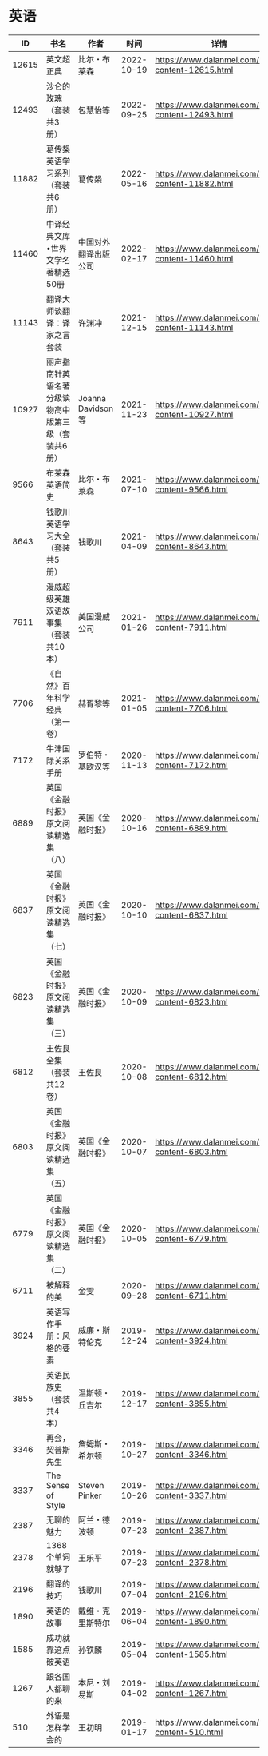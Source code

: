 # 英语

| ID | 书名 | 作者 | 时间 | 详情 | 下载页面 | EPUB下载链接 | MOBI下载链接 | AZW3下载链接 |
| --- | --- | --- | --- | --- | --- | --- | --- | --- |
| 12615 | 英文超正典 | 比尔・布莱森 | 2022-10-19 | https://www.dalanmei.com/book-content-12615.html | https://www.dalanmei.com/download-book-12615.html | http://ct.dalanmei.com/f/31084289-771228431-004437 | http://ct.dalanmei.com/f/31084289-771240391-91927a | http://ct.dalanmei.com/f/31084289-771232433-fbdb94 |
| 12493 | 沙仑的玫瑰（套装共3册） | 包慧怡等 | 2022-09-25 | https://www.dalanmei.com/book-content-12493.html | https://www.dalanmei.com/download-book-12493.html | http://ct.dalanmei.com/f/31084289-771228974-f05695 | http://ct.dalanmei.com/f/31084289-771240705-d60ec8 | http://ct.dalanmei.com/f/31084289-771232728-23ea82 |
| 11882 | 葛传椝英语学习系列（套装共6册） | 葛传椝 | 2022-05-16 | https://www.dalanmei.com/book-content-11882.html | https://www.dalanmei.com/download-book-11882.html | http://ct.dalanmei.com/f/31084289-580179990-d3e35c | http://ct.dalanmei.com/f/31084289-580180201-b93916 | http://ct.dalanmei.com/f/31084289-580180104-97f094 |
| 11460 | 中译经典文库•世界文学名著精选50册 | 中国对外翻译出版公司 | 2022-02-17 | https://www.dalanmei.com/book-content-11460.html | https://www.dalanmei.com/download-book-11460.html | http://ct.dalanmei.com/f/31084289-570175739-25e5ea | http://ct.dalanmei.com/f/31084289-570301981-621c2c | http://ct.dalanmei.com/f/31084289-570371363-e63287 |
| 11143 | 翻译大师谈翻译：译家之言套装 | 许渊冲 | 2021-12-15 | https://www.dalanmei.com/book-content-11143.html | https://www.dalanmei.com/download-book-11143.html | http://ct.dalanmei.com/f/31084289-570163018-828015 | http://ct.dalanmei.com/f/31084289-570315393-f7f1c0 | http://ct.dalanmei.com/f/31084289-571047072-17e8a4 |
| 10927 | 丽声指南针英语名著分级读物高中版第三级（套装共6册） | Joanna Davidson等 | 2021-11-23 | https://www.dalanmei.com/book-content-10927.html | https://www.dalanmei.com/download-book-10927.html | http://ct.dalanmei.com/f/31084289-570156398-b260cc | http://ct.dalanmei.com/f/31084289-570329279-19f632 | http://ct.dalanmei.com/f/31084289-571397615-ab05e3 |
| 9566 | 布莱森英语简史 | 比尔・布莱森 | 2021-07-10 | https://www.dalanmei.com/book-content-9566.html | https://www.dalanmei.com/download-book-9566.html | http://ct.dalanmei.com/f/31084289-571729154-c12327 | http://ct.dalanmei.com/f/31084289-572083330-4d98f5 | http://ct.dalanmei.com/f/31084289-572112121-71551e |
| 8643 | 钱歌川英语学习大全（套装共5册） | 钱歌川 | 2021-04-09 | https://www.dalanmei.com/book-content-8643.html | https://www.dalanmei.com/download-book-8643.html | http://ct.dalanmei.com/f/31084289-571712574-8fa032 | http://ct.dalanmei.com/f/31084289-572114593-c21408 | http://ct.dalanmei.com/f/31084289-572132047-4c8bb3 |
| 7911 | 漫威超级英雄双语故事集（套装共10本） | 美国漫威公司 | 2021-01-26 | https://www.dalanmei.com/book-content-7911.html | https://www.dalanmei.com/download-book-7911.html | http://ct.dalanmei.com/f/31084289-571661940-31c139 | http://ct.dalanmei.com/f/31084289-572116809-0f8bd9 | http://ct.dalanmei.com/f/31084289-572177522-638101 |
| 7706 | 《自然》百年科学经典（第一卷） | 赫胥黎等 | 2021-01-05 | https://www.dalanmei.com/book-content-7706.html | https://www.dalanmei.com/download-book-7706.html | http://ct.dalanmei.com/f/31084289-571650690-6c1711 | http://ct.dalanmei.com/f/31084289-572120114-376f98 | http://ct.dalanmei.com/f/31084289-572180265-45fd0d |
| 7172 | 牛津国际关系手册 | 罗伯特・基欧汉等 | 2020-11-13 | https://www.dalanmei.com/book-content-7172.html | https://www.dalanmei.com/download-book-7172.html | http://ct.dalanmei.com/f/31084289-571534730-d844cf | http://ct.dalanmei.com/f/31084289-571804753-0d058c | http://ct.dalanmei.com/f/31084289-572195537-a8baac |
| 6889 | 英国《金融时报》原文阅读精选集（八） | 英国《金融时报》 | 2020-10-16 | https://www.dalanmei.com/book-content-6889.html | https://www.dalanmei.com/download-book-6889.html | http://ct.dalanmei.com/f/31084289-571544524-3139a1 | http://ct.dalanmei.com/f/31084289-571814900-5960b2 | http://ct.dalanmei.com/f/31084289-572197524-4bd4de |
| 6837 | 英国《金融时报》原文阅读精选集（七） | 英国《金融时报》 | 2020-10-10 | https://www.dalanmei.com/book-content-6837.html | https://www.dalanmei.com/download-book-6837.html | http://ct.dalanmei.com/f/31084289-571546897-0185a9 | http://ct.dalanmei.com/f/31084289-571815947-30195a | http://ct.dalanmei.com/f/31084289-572197949-5d4560 |
| 6823 | 英国《金融时报》原文阅读精选集（三） | 英国《金融时报》 | 2020-10-09 | https://www.dalanmei.com/book-content-6823.html | https://www.dalanmei.com/download-book-6823.html | http://ct.dalanmei.com/f/31084289-571547419-70123d | http://ct.dalanmei.com/f/31084289-571816169-11d6a7 | http://ct.dalanmei.com/f/31084289-572198134-abc219 |
| 6812 | 王佐良全集（套装共12卷） | 王佐良 | 2020-10-08 | https://www.dalanmei.com/book-content-6812.html | https://www.dalanmei.com/download-book-6812.html | http://ct.dalanmei.com/f/31084289-571548090-41302e | http://ct.dalanmei.com/f/31084289-571818428-b48db9 | http://ct.dalanmei.com/f/31084289-572198721-9bbfac |
| 6803 | 英国《金融时报》原文阅读精选集（五） | 英国《金融时报》 | 2020-10-07 | https://www.dalanmei.com/book-content-6803.html | https://www.dalanmei.com/download-book-6803.html | http://ct.dalanmei.com/f/31084289-571548250-88fc7d | http://ct.dalanmei.com/f/31084289-571818654-39c1bc | http://ct.dalanmei.com/f/31084289-572198837-5226f6 |
| 6779 | 英国《金融时报》原文阅读精选集（二） | 英国《金融时报》 | 2020-10-05 | https://www.dalanmei.com/book-content-6779.html | https://www.dalanmei.com/download-book-6779.html | http://ct.dalanmei.com/f/31084289-571548594-2efd39 | http://ct.dalanmei.com/f/31084289-571819959-2efe29 | http://ct.dalanmei.com/f/31084289-572199283-fbd9fd |
| 6711 | 被解释的美 | 金雯 | 2020-09-28 | https://www.dalanmei.com/book-content-6711.html | https://www.dalanmei.com/download-book-6711.html | http://ct.dalanmei.com/f/31084289-571549175-bc269d | http://ct.dalanmei.com/f/31084289-571825854-6d020b | http://ct.dalanmei.com/f/31084289-572199730-932001 |
| 3924 | 英语写作手册：风格的要素 | 威廉・斯特伦克 | 2019-12-24 | https://www.dalanmei.com/book-content-3924.html | https://www.dalanmei.com/download-book-3924.html | http://ct.dalanmei.com/f/31084289-571548060-49674c | http://ct.dalanmei.com/f/31084289-571818359-eb4f43 | http://ct.dalanmei.com/f/31084289-572054257-688747 |
| 3855 | 英语民族史（套装共4本） | 温斯顿・丘吉尔 | 2019-12-17 | https://www.dalanmei.com/book-content-3855.html | https://www.dalanmei.com/download-book-3855.html | http://ct.dalanmei.com/f/31084289-571548887-a8681f | http://ct.dalanmei.com/f/31084289-571821526-8075b5 | http://ct.dalanmei.com/f/31084289-572063152-cb292b |
| 3346 | 再会，契普斯先生 | 詹姆斯・希尔顿 | 2019-10-27 | https://www.dalanmei.com/book-content-3346.html | https://www.dalanmei.com/download-book-3346.html | http://ct.dalanmei.com/f/31084289-571555937-e15f58 | http://ct.dalanmei.com/f/31084289-571910569-64a27d | http://ct.dalanmei.com/f/31084289-572072889-0c2484 |
| 3337 | The Sense of Style | Steven Pinker | 2019-10-26 | https://www.dalanmei.com/book-content-3337.html | https://www.dalanmei.com/download-book-3337.html | http://ct.dalanmei.com/f/31084289-571556010-192525 | http://ct.dalanmei.com/f/31084289-571911697-bc400a | http://ct.dalanmei.com/f/31084289-572072970-4ce13f |
| 2387 | 无聊的魅力 | 阿兰・德波顿 | 2019-07-23 | https://www.dalanmei.com/book-content-2387.html | https://www.dalanmei.com/download-book-2387.html | http://ct.dalanmei.com/f/31084289-571590406-eddef4 | http://ct.dalanmei.com/f/31084289-571737273-d667de | http://ct.dalanmei.com/f/31084289-571863291-ad232a |
| 2378 | 1368个单词就够了 | 王乐平 | 2019-07-23 | https://www.dalanmei.com/book-content-2378.html | https://www.dalanmei.com/download-book-2378.html | http://ct.dalanmei.com/f/31084289-571590361-3cbcf8 | http://ct.dalanmei.com/f/31084289-571737300-52ebe2 | http://ct.dalanmei.com/f/31084289-571863460-1cb04b |
| 2196 | 翻译的技巧 | 钱歌川 | 2019-07-04 | https://www.dalanmei.com/book-content-2196.html | https://www.dalanmei.com/download-book-2196.html | http://ct.dalanmei.com/f/31084289-571496546-6ba491 | http://ct.dalanmei.com/f/31084289-571774440-e3d04a | http://ct.dalanmei.com/f/31084289-571871040-9baca8 |
| 1890 | 英语的故事 | 戴维・克里斯特尔 | 2019-06-04 | https://www.dalanmei.com/book-content-1890.html | https://www.dalanmei.com/download-book-1890.html | http://ct.dalanmei.com/f/31084289-571517472-07d7a6 | http://ct.dalanmei.com/f/31084289-571778151-ba9192 | http://ct.dalanmei.com/f/31084289-571877054-ff9557 |
| 1585 | 成功就靠这点破英语 | 孙铁麟 | 2019-05-04 | https://www.dalanmei.com/book-content-1585.html | https://www.dalanmei.com/download-book-1585.html | http://ct.dalanmei.com/f/31084289-571525640-6ff230 | http://ct.dalanmei.com/f/31084289-571780530-04a9fc | http://ct.dalanmei.com/f/31084289-571880356-872182 |
| 1267 | 跟各国人都聊的来 | 本尼・刘易斯 | 2019-04-02 | https://www.dalanmei.com/book-content-1267.html | https://www.dalanmei.com/download-book-1267.html | http://ct.dalanmei.com/f/31084289-571425655-cffd2f | http://ct.dalanmei.com/f/31084289-571783315-c885cf | http://ct.dalanmei.com/f/31084289-571884343-04280b |
| 510 | 外语是怎样学会的 | 王初明 | 2019-01-17 | https://www.dalanmei.com/book-content-510.html | https://www.dalanmei.com/download-book-510.html | http://ct.dalanmei.com/f/31084289-571453838-0355e0 | http://ct.dalanmei.com/f/31084289-571787406-1c5be1 | http://ct.dalanmei.com/f/31084289-571887385-54b505 |
